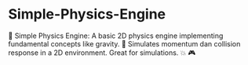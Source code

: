 # Simple-Physics-Engine
🧪 Simple Physics Engine: A basic 2D physics engine implementing fundamental concepts like gravity. 📐 Simulates momentum dan collision response in a 2D environment. Great for simulations. 💥 🎮
